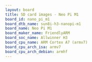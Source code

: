 ```yaml
---
layout: board
title: SD card images - Neo Pi M1
board_id: nano_pi_m1
board_dtb_name: sun8i-h3-nanopi-m1
board_name: Neo Pi M1
board_maker_name: FriendlyARM
board_soc_name: Allwinner H3
board_cpu_name: ARM Cortex A7 (armv7)
board_cpu_arch_isa: armv7
board_cpu_arch_debian: armhf
---
```

